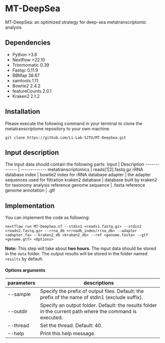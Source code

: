 # MT-DeepSea
MT-DeepSea: an optimized strategy for deep-sea metatranscriptomic analysis
## Dependencies
- Python >3.6
- Nextflow >22.10
- Trimmomatic 0.39
- Fastqc 0.11.9
- BBMap 38.87
- samtools 1.11
- Bowtie2 2.4.2
- featureCounts 2.0.1
- Kraken2 2.1.2

##  Installation
Please execute the following command in your terminal to clone the metatranscriptome repository to your own machine. 
```shell
git clone https://github.com/Li-Lab-SJTU/MT-DeepSea.git
```
## Input description 
The input data should contain the following parts:
Input  | Description
------------- | -------------
metatranscriptomics | reads[1\|2].fastq.gz
rRNA database index  | bowtie2 index for rRNA database
adapter | the adapter sequences used for filtration
kraken2 database | database built by kraken2 for taxonomy analysis
reference genome sequence | .fasta
reference genome annotation | .gtf

## Implementation
You can implement the code as following:
```shell
nextflow run MT-DeepSea.nf --stdin1 <reads1.fastq.gz> --stdin2 <reads2.fastq.gz> --rrna_db <rrnadb_index/rrna_db> --adapter <adapter.fa> --kraken2_db <kraken2_db> --ref <genome.fasta> --gtf <genome.gtf> <Options> 
```
**Note:** This step will take about **two hours**. The input data should be stored in the `data` folder. The output results will be stored in the folder named `results` by default.


#### Options arguments
|parameters|descriptions|
|---|---|
|--sample|Specify the prefix of output files. Default: the prefix of the name of stdin1 (exclude suffix).|
|--outdir|Specify an output folder. Default: the results folder in the current path where the command is executed.|
|--thread| Set the thread. Default: 40.|
|--help|Print this help message.|
